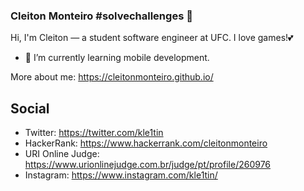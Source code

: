 ### Cleiton Monteiro #solvechallenges 👋

Hi, I'm Cleiton — a student software engineer at UFC. I love games!💕

- 🌱 I’m currently learning mobile development.

More about me: https://cleitonmonteiro.github.io/

## Social

- Twitter: https://twitter.com/kle1tin
- HackerRank: https://www.hackerrank.com/cleitonmonteiro
- URI Online Judge: https://www.urionlinejudge.com.br/judge/pt/profile/260976
- Instagram: https://www.instagram.com/kle1tin/

<!--
**cleitonmonteiro/cleitonmonteiro** is a ✨ _special_ ✨ repository because its `README.md` (this file) appears on your GitHub profile.

Here are some ideas to get you started:

- 🔭 I’m currently working on ...
- 🌱 I’m currently learning ...
- 👯 I’m looking to collaborate on ...
- 🤔 I’m looking for help with ...
- 💬 Ask me about ...
- 📫 How to reach me: ...
- 😄 Pronouns: ...
- ⚡ Fun fact: ...
-->
